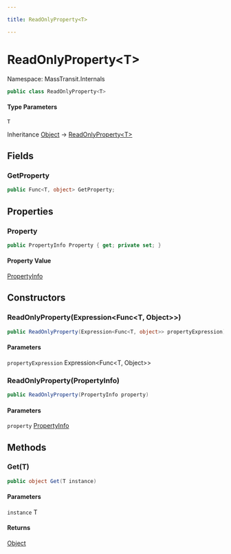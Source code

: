 ```yaml
---

title: ReadOnlyProperty<T>

---
```


# ReadOnlyProperty\<T\>

Namespace: MassTransit.Internals

```csharp
public class ReadOnlyProperty<T>
```

#### Type Parameters

`T`<br/>

Inheritance [Object](https://learn.microsoft.com/en-us/dotnet/api/system.object) → [ReadOnlyProperty\<T\>](../masstransit-internals/readonlyproperty-1)

## Fields

### **GetProperty**

```csharp
public Func<T, object> GetProperty;
```

## Properties

### **Property**

```csharp
public PropertyInfo Property { get; private set; }
```

#### Property Value

[PropertyInfo](https://learn.microsoft.com/en-us/dotnet/api/system.reflection.propertyinfo)<br/>

## Constructors

### **ReadOnlyProperty(Expression\<Func\<T, Object\>\>)**

```csharp
public ReadOnlyProperty(Expression<Func<T, object>> propertyExpression)
```

#### Parameters

`propertyExpression` Expression\<Func\<T, Object\>\><br/>

### **ReadOnlyProperty(PropertyInfo)**

```csharp
public ReadOnlyProperty(PropertyInfo property)
```

#### Parameters

`property` [PropertyInfo](https://learn.microsoft.com/en-us/dotnet/api/system.reflection.propertyinfo)<br/>

## Methods

### **Get(T)**

```csharp
public object Get(T instance)
```

#### Parameters

`instance` T<br/>

#### Returns

[Object](https://learn.microsoft.com/en-us/dotnet/api/system.object)<br/>
